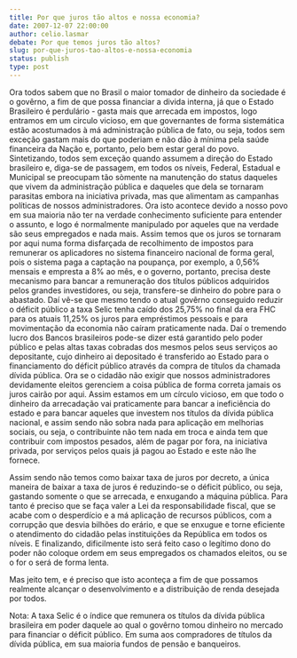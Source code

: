 ```yaml
---
title: Por que juros tão altos e nossa economia?
date: 2007-12-07 22:00:00
author: celio.lasmar
debate: Por que temos juros tão altos?
slug: por-que-juros-tao-altos-e-nossa-economia
status: publish 
type: post
---
```


Ora todos sabem que no Brasil o maior tomador de dinheiro da sociedade é o govêrno, a fim de que possa financiar a divida interna, já que o Estado Brasileiro é perdulário - gasta mais que arrecada em impostos, logo entramos em um circulo vicioso, em que governantes de forma sistemática estão acostumados à má administração pública de fato, ou seja, todos sem exceção gastam mais do que poderiam e não dão à mínima pela saúde financeira da Nação e, portanto, pelo bem estar geral do povo. Sintetizando, todos sem exceção quando assumem a direção do Estado brasileiro e, diga-se de passagem, em todos os níveis, Federal, Estadual e Municipal se preocupam tão sòmente na manutenção do status daqueles que vivem da administração pública e daqueles que dela se tornaram parasitas embora na iniciativa privada, mas que alimentam as campanhas políticas de nossos administradores. Ora isto acontece devido a nosso povo em sua maioria não ter na verdade conhecimento suficiente para entender o assunto, e logo é normalmente manipulado por aqueles que na verdade são seus empregados e nada mais. Assim temos que os juros se tornaram por aqui numa forma disfarçada de recolhimento de impostos para remunerar os aplicadores no sistema financeiro nacional de forma geral, pois o sistema paga a captação na poupança, por exemplo, a 0,56% mensais e empresta a 8% ao mês, e o governo, portanto, precisa deste mecanismo para bancar a remuneração dos títulos públicos adquiridos pelos grandes investidores, ou seja, transfere-se dinheiro do pobre para o abastado. Daí vê-se que mesmo tendo o atual govêrno conseguido reduzir o déficit público a taxa Selic tenha caído dos 25,75% no final da era FHC para os atuais 11,25% os juros para empréstimos pessoais e para movimentação da economia não caíram praticamente nada. Daí o tremendo lucro dos Bancos brasileiros pode-se dizer está garantido pelo poder público e pelas altas taxas cobradas dos mesmos pelos seus serviços ao depositante, cujo dinheiro ai depositado é transferido ao Estado para o financiamento do déficit público através da compra de títulos da chamada dívida pública. Ora se o cidadão não exigir que nossos administradores devidamente eleitos gerenciem a coisa pública de forma correta jamais os juros cairão por aqui. Assim estamos em um círculo vicioso, em que todo o dinheiro da arrecadação vai praticamente para bancar a ineficiência do estado e para bancar aqueles que investem nos títulos da dívida pública nacional, e assim sendo não sobra nada para aplicação em melhorias sociais, ou seja, o contribuinte não tem nada em troca e ainda tem que contribuir com impostos pesados, além de pagar por fora, na iniciativa privada, por serviços pelos quais já pagou ao Estado e este não lhe fornece.  

Assim sendo não temos como baixar taxa de juros por decreto, a única maneira de baixar a taxa de juros é reduzindo-se o déficit público, ou seja, gastando somente o que se arrecada, e enxugando a máquina pública. Para tanto é preciso que se faça valer a Lei da responsabilidade fiscal, que se acabe com o desperdício e a má aplicação de recursos públicos, com a corrupção que desvia bilhões do erário, e que se enxugue e torne eficiente o atendimento do cidadão pelas instituições da República em todos os níveis. E finalizando, dificilmente isto será feito caso o legítimo dono do poder não coloque ordem em seus empregados os chamados eleitos, ou se o for o será de forma lenta.  

Mas jeito tem, e é preciso que isto aconteça a fim de que possamos realmente alcançar o desenvolvimento e a distribuição de renda desejada por todos.  

Nota: A taxa Selic é o índice que remunera os títulos da dívida pública brasileira em poder daquele ao qual o govêrno tomou dinheiro no mercado para financiar o déficit público. Em suma aos compradores de títulos da dívida pública, em sua maioria fundos de pensão e banqueiros.
